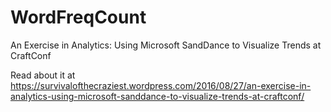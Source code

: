 # WordFreqCount
An Exercise in Analytics: Using Microsoft SandDance to Visualize Trends at CraftConf

Read about it at https://survivalofthecraziest.wordpress.com/2016/08/27/an-exercise-in-analytics-using-microsoft-sanddance-to-visualize-trends-at-craftconf/
